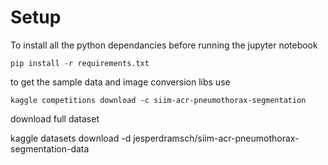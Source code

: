 # Setup

To install all the python dependancies before running the jupyter notebook

	pip install -r requirements.txt

to get the sample data and image conversion libs use

	kaggle competitions download -c siim-acr-pneumothorax-segmentation

download full dataset 
  
  kaggle datasets download -d jesperdramsch/siim-acr-pneumothorax-segmentation-data

